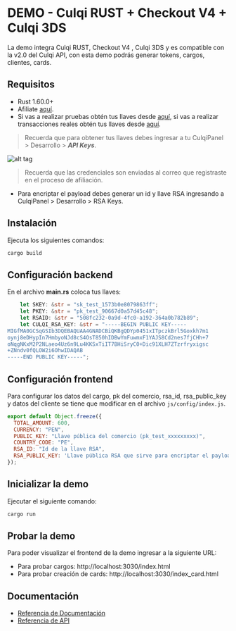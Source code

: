 # DEMO - Culqi RUST + Checkout V4 + Culqi 3DS

La demo integra Culqi RUST, Checkout V4 , Culqi 3DS y es compatible con la v2.0 del Culqi API, con esta demo podrás generar tokens, cargos, clientes, cards.

## Requisitos

- Rust 1.60.0+
- Afiliate [aquí](https://afiliate.culqi.com/).
- Si vas a realizar pruebas obtén tus llaves desde [aquí](https://integ-panel.culqi.com/#/registro), si vas a realizar transacciones reales obtén tus llaves desde [aquí](https://mipanel.culqi.com/#/registro).

> Recuerda que para obtener tus llaves debes ingresar a tu CulqiPanel > Desarrollo > ***API Keys***.

![alt tag](http://i.imgur.com/NhE6mS9.png)

> Recuerda que las credenciales son enviadas al correo que registraste en el proceso de afiliación.

* Para encriptar el payload debes generar un id y llave RSA  ingresando a CulqiPanel > Desarrollo  > RSA Keys.

## Instalación

Ejecuta los siguientes comandos:

```bash
cargo build
```

## Configuración backend

En el archivo **main.rs** coloca tus llaves:

```rust
    let SKEY: &str = "sk_test_1573b0e8079863ff";
    let PKEY: &str = "pk_test_90667d0a57d45c48";
    let RSAID: &str = "508fc232-0a9d-4fc0-a192-364a0b782b89";
    let CULQI_RSA_KEY: &str = "-----BEGIN PUBLIC KEY-----
MIGfMA0GCSqGSIb3DQEBAQUAA4GNADCBiQKBgQDYp0451xITpczkBrl5Goxkh7m1
oynj8eDHypIn7HmbyoNJd8cS4OsT850hIDBwYmFuwmxF1YAJS8Cd2nes7fjCHh+7
oNqgNKxM2P2NLaeo4Uz6n9Lu4KKSxTiIT7BHiSryC0+Dic91XLH7ZTzrfryxigsc
+ZNndv0fQLOW2i6OhwIDAQAB
-----END PUBLIC KEY-----";
```


## Configuración frontend
Para configurar los datos del cargo, pk del comercio, rsa_id, rsa_public_key y datos del cliente se tiene que modificar en el archivo `js/config/index.js`.

```js
export default Object.freeze({
  TOTAL_AMOUNT: 600,
  CURRENCY: "PEN",
  PUBLIC_KEY: "Llave pública del comercio (pk_test_xxxxxxxxx)",
  COUNTRY_CODE: "PE",
  RSA_ID: "Id de la llave RSA",
  RSA_PUBLIC_KEY: 'Llave pública RSA que sirve para encriptar el payload de los servicios',
});
```

## Inicializar la demo
Ejecutar el siguiente comando:

```bash
cargo run
```

## Probar la demo

Para poder visualizar el frontend de la demo ingresar a la siguiente URL:

- Para probar cargos: http://localhost:3030/index.html
- Para probar creación de cards: http://localhost:3030/index_card.html

## Documentación

- [Referencia de Documentación](https://docs.culqi.com/)
- [Referencia de API](https://apidocs.culqi.com/)

